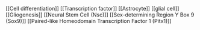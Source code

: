 [[Cell differentiation]]
[[Transcription factor]]
[[Astrocyte]]
[[glial cell]]
[[Gliogenesis]]
[[Neural Stem Cell (Nsc)]]
[[Sex-determining Region Y Box 9 (Sox9)]]
[[Paired-like Homeodomain Transcription Factor 1 (Pitx1)]]
